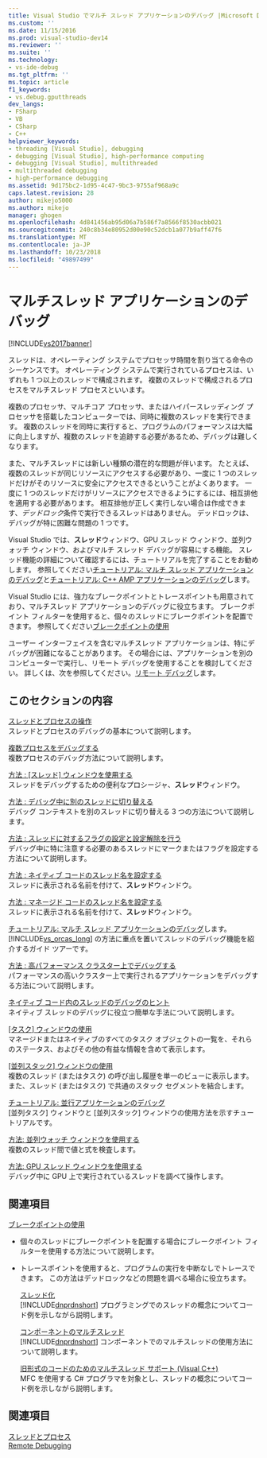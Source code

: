 ```yaml
---
title: Visual Studio でマルチ スレッド アプリケーションのデバッグ |Microsoft Docs
ms.custom: ''
ms.date: 11/15/2016
ms.prod: visual-studio-dev14
ms.reviewer: ''
ms.suite: ''
ms.technology:
- vs-ide-debug
ms.tgt_pltfrm: ''
ms.topic: article
f1_keywords:
- vs.debug.gputthreads
dev_langs:
- FSharp
- VB
- CSharp
- C++
helpviewer_keywords:
- threading [Visual Studio], debugging
- debugging [Visual Studio], high-performance computing
- debugging [Visual Studio], multithreaded
- multithreaded debugging
- high-performance debugging
ms.assetid: 9d175bc2-1d95-4c47-9bc3-9755af968a9c
caps.latest.revision: 28
author: mikejo5000
ms.author: mikejo
manager: ghogen
ms.openlocfilehash: 4d841456ab95d06a7b586f7a8566f8530acbb021
ms.sourcegitcommit: 240c8b34e80952d00e90c52dcb1a077b9aff47f6
ms.translationtype: MT
ms.contentlocale: ja-JP
ms.lasthandoff: 10/23/2018
ms.locfileid: "49897499"
---
```

# <a name="debug-multithreaded-applications-in-visual-studio"></a>マルチスレッド アプリケーションのデバッグ
[!INCLUDE[vs2017banner](../includes/vs2017banner.md)]

スレッドは、オペレーティング システムでプロセッサ時間を割り当てる命令のシーケンスです。 オペレーティング システムで実行されているプロセスは、いずれも 1 つ以上のスレッドで構成されます。 複数のスレッドで構成されるプロセスをマルチスレッド プロセスといいます。  
  
 複数のプロセッサ、マルチコア プロセッサ、またはハイパースレッディング プロセッサを搭載したコンピューターでは、同時に複数のスレッドを実行できます。 複数のスレッドを同時に実行すると、プログラムのパフォーマンスは大幅に向上しますが、複数のスレッドを追跡する必要があるため、デバッグは難しくなります。  
  
 また、マルチスレッドには新しい種類の潜在的な問題が伴います。 たとえば、複数のスレッドが同じリソースにアクセスする必要があり、一度に 1 つのスレッドだけがそのリソースに安全にアクセスできるということがよくあります。 一度に 1 つのスレッドだけがリソースにアクセスできるようにするには、相互排他を適用する必要があります。 相互排他が正しく実行しない場合は作成できます、*デッドロック*条件で実行できるスレッドはありません。 デッドロックは、デバッグが特に困難な問題の 1 つです。  
  
 Visual Studio では、**スレッド**ウィンドウ、GPU スレッド ウィンドウ、並列ウォッチ ウィンドウ、およびマルチ スレッド デバッグが容易にする機能。 スレッド機能の詳細について確認するには、チュートリアルを完了することをお勧めします。 参照してください[チュートリアル: マルチ スレッド アプリケーションのデバッグ](../debugger/walkthrough-debugging-a-multithreaded-application.md)と[チュートリアル: C++ AMP アプリケーションのデバッグ](http://msdn.microsoft.com/library/40e92ecc-f6ba-411c-960c-b3047b854fb5)します。  
  
 Visual Studio には、強力なブレークポイントとトレースポイントも用意されており、マルチスレッド アプリケーションのデバッグに役立ちます。 ブレークポイント フィルターを使用すると、個々のスレッドにブレークポイントを配置できます。 参照してください[ブレークポイントの使用](../debugger/using-breakpoints.md)  
  
 ユーザー インターフェイスを含むマルチスレッド アプリケーションは、特にデバッグが困難になることがあります。 その場合には、アプリケーションを別のコンピューターで実行し、リモート デバッグを使用することを検討してください。 詳しくは、次を参照してください。[リモート デバッグ](../debugger/remote-debugging.md)します。  
  
## <a name="in-this-section"></a>このセクションの内容  
 [スレッドとプロセスの操作](../debugger/debug-threads-and-processes.md)  
 スレッドとプロセスのデバッグの基本について説明します。  
  
 [複数プロセスをデバッグする](../debugger/debug-multiple-processes.md)  
 複数プロセスのデバッグ方法について説明します。  
  
 [方法 : [スレッド] ウィンドウを使用する](../debugger/how-to-use-the-threads-window.md)  
 スレッドをデバッグするための便利なプロシージャ、**スレッド**ウィンドウ。  
  
 [方法 : デバッグ中に別のスレッドに切り替える](../debugger/how-to-switch-to-another-thread-while-debugging.md)  
 デバッグ コンテキストを別のスレッドに切り替える 3 つの方法について説明します。  
  
 [方法 : スレッドに対するフラグの設定と設定解除を行う](../debugger/how-to-flag-and-unflag-threads.md)  
 デバッグ中に特に注意する必要のあるスレッドにマークまたはフラグを設定する方法について説明します。  
  
 [方法 : ネイティブ コードのスレッド名を設定する](../debugger/how-to-set-a-thread-name-in-native-code.md)  
 スレッドに表示される名前を付けて、**スレッド**ウィンドウ。  
  
 [方法 : マネージド コードのスレッド名を設定する](../debugger/how-to-set-a-thread-name-in-managed-code.md)  
 スレッドに表示される名前を付けて、**スレッド**ウィンドウ。  
  
 [チュートリアル: マルチ スレッド アプリケーションのデバッグ](../debugger/walkthrough-debugging-a-multithreaded-application.md)します。  
 [!INCLUDE[vs_orcas_long](../includes/vs-orcas-long-md.md)] の方法に重点を置いてスレッドのデバッグ機能を紹介するガイド ツアーです。  
  
 [方法 : 高パフォーマンス クラスター上でデバッグする](../debugger/how-to-debug-on-a-high-performance-cluster.md)  
 パフォーマンスの高いクラスター上で実行されるアプリケーションをデバッグする方法について説明します。  
  
 [ネイティブ コード内のスレッドのデバッグのヒント](../debugger/tips-for-debugging-threads-in-native-code.md)  
 ネイティブ スレッドのデバッグに役立つ簡単な手法について説明します。  
  
 [[タスク] ウィンドウの使用](../debugger/using-the-tasks-window.md)  
 マネージドまたはネイティブのすべてのタスク オブジェクトの一覧を、それらのステータス、およびその他の有益な情報を含めて表示します。  
  
 [[並列スタック] ウィンドウの使用](../debugger/using-the-parallel-stacks-window.md)  
 複数のスレッド (またはタスク) の呼び出し履歴を単一のビューに表示します。また、スレッド (またはタスク) で共通のスタック セグメントを結合します。  
  
 [チュートリアル: 並行アプリケーションのデバッグ](../debugger/walkthrough-debugging-a-parallel-application.md)  
 [並列タスク] ウィンドウと [並列スタック] ウィンドウの使用方法を示すチュートリアルです。  
  
 [方法: 並列ウォッチ ウィンドウを使用する](../debugger/how-to-use-the-parallel-watch-window.md)  
 複数のスレッド間で値と式を検査します。  
  
 [方法: GPU スレッド ウィンドウを使用する](../debugger/how-to-use-the-gpu-threads-window.md)  
 デバッグ中に GPU 上で実行されているスレッドを調べて操作します。  
  
## <a name="related-sections"></a>関連項目  
 [ブレークポイントの使用](../debugger/using-breakpoints.md)  
 -   個々のスレッドにブレークポイントを配置する場合にブレークポイント フィルターを使用する方法について説明します。  
  
- トレースポイントを使用すると、プログラムの実行を中断なしでトレースできます。 この方法はデッドロックなどの問題を調べる場合に役立ちます。  
  
  [スレッド化](http://msdn.microsoft.com/library/7b46a7d9-c6f1-46d1-a947-ae97471bba87)  
  [!INCLUDE[dnprdnshort](../includes/dnprdnshort-md.md)] プログラミングでのスレッドの概念についてコード例を示しながら説明します。  
  
  [コンポーネントのマルチスレッド](http://msdn.microsoft.com/library/2fc31e68-fb71-4544-b654-0ce720478779)  
  [!INCLUDE[dnprdnshort](../includes/dnprdnshort-md.md)] コンポーネントでのマルチスレッドの使用方法について説明します。  
  
  [旧形式のコードのためのマルチスレッド サポート (Visual C++)](http://msdn.microsoft.com/library/24425b1f-5031-4c6b-aac7-017115a40e7c)  
  MFC を使用する C# プログラマを対象とし、スレッドの概念についてコード例を示しながら説明します。  
  
## <a name="see-also"></a>関連項目  
 [スレッドとプロセス](../debugger/debug-threads-and-processes.md)   
 [Remote Debugging](../debugger/remote-debugging.md)



